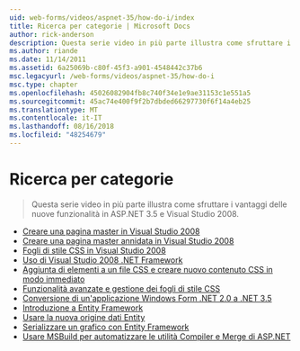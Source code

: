 ```yaml
---
uid: web-forms/videos/aspnet-35/how-do-i/index
title: Ricerca per categorie | Microsoft Docs
author: rick-anderson
description: Questa serie video in più parte illustra come sfruttare i vantaggi delle nuove funzionalità in ASP.NET 3.5 e Visual Studio 2008.
ms.author: riande
ms.date: 11/14/2011
ms.assetid: 6a25069b-c80f-45f3-a901-4548442c37b6
msc.legacyurl: /web-forms/videos/aspnet-35/how-do-i
msc.type: chapter
ms.openlocfilehash: 45026082904fb8c740f34e1e9ae31153c1e551a5
ms.sourcegitcommit: 45ac74e400f9f2b7dbded66297730f6f14a4eb25
ms.translationtype: MT
ms.contentlocale: it-IT
ms.lasthandoff: 08/16/2018
ms.locfileid: "48254679"
---
```

<a name="how-do-i"></a>Ricerca per categorie
====================
> Questa serie video in più parte illustra come sfruttare i vantaggi delle nuove funzionalità in ASP.NET 3.5 e Visual Studio 2008.


- [Creare una pagina master in Visual Studio 2008](how-do-i-create-a-master-page-in-visual-studio-2008.md)
- [Creare una pagina master annidata in Visual Studio 2008](how-do-i-create-nested-master-page-in-visual-studio-2008.md)
- [Fogli di stile CSS in Visual Studio 2008](how-do-i-cascading-style-sheets-in-visual-studio-2008.md)
- [Uso di Visual Studio 2008 .NET Framework](how-do-i-working-with-visual-studio-2008-net-framework.md)
- [Aggiunta di elementi a un file CSS e creare nuovo contenuto CSS in modo immediato](how-do-i-adding-elements-to-a-css-file-and-create-new-css-on-the-fly.md)
- [Funzionalità avanzate e gestione dei fogli di stile CSS](how-do-i-advance-cascading-style-sheet-features-and-management.md)
- [Conversione di un'applicazione Windows Form .NET 2.0 a .NET 3.5](how-do-i-converting-a-net-20-windows-forms-application-to-net-35.md)
- [Introduzione a Entity Framework](how-do-i-get-started-with-the-entity-framework.md)
- [Usare la nuova origine dati Entity](how-do-i-use-the-new-entity-data-source.md)
- [Serializzare un grafico con Entity Framework](how-do-i-serialize-a-graph-with-the-entity-framework.md)
- [Usare MSBuild per automatizzare le utilità Compiler e Merge di ASP.NET](how-do-i-use-msbuild-to-automate-the-aspnet-compiler-and-merge-utilities.md)
